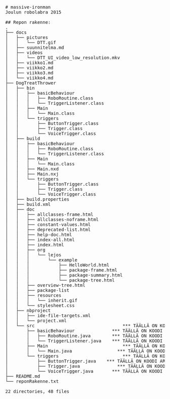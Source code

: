 <pre>
# massive-ironman
Joulun robolabra 2015

## Repon rakenne:
.
├── docs
│   ├── pictures
│   │   └── DTT.gif
│   ├── suunnitelma.md
│   ├── videos
│   │   └── DTT_UI_video_low_resolution.mkv
│   ├── viikko1.md
│   ├── viikko2.md
│   ├── viikko3.md
│   └── viikko4.md
├── DogTreatThrower
│   ├── bin
│   │   ├── basicBehaviour
│   │   │   ├── RoboRoutine.class
│   │   │   └── TriggerListener.class
│   │   ├── Main
│   │   │   └── Main.class
│   │   └── triggers
│   │       ├── ButtonTrigger.class
│   │       ├── Trigger.class
│   │       └── VoiceTrigger.class
│   ├── build 
│   │   ├── basicBehaviour
│   │   │   ├── RoboRoutine.class
│   │   │   └── TriggerListener.class
│   │   ├── Main
│   │   │   └── Main.class
│   │   ├── Main.nxd
│   │   ├── Main.nxj
│   │   └── triggers
│   │       ├── ButtonTrigger.class
│   │       ├── Trigger.class
│   │       └── VoiceTrigger.class
│   ├── build.properties
│   ├── build.xml
│   ├── doc
│   │   ├── allclasses-frame.html
│   │   ├── allclasses-noframe.html
│   │   ├── constant-values.html
│   │   ├── deprecated-list.html
│   │   ├── help-doc.html
│   │   ├── index-all.html
│   │   ├── index.html
│   │   ├── org
│   │   │   └── lejos
│   │   │       └── example
│   │   │           ├── HelloWorld.html
│   │   │           ├── package-frame.html
│   │   │           ├── package-summary.html
│   │   │           └── package-tree.html
│   │   ├── overview-tree.html
│   │   ├── package-list
│   │   ├── resources
│   │   │   └── inherit.gif
│   │   └── stylesheet.css
│   ├── nbproject
│   │   ├── ide-file-targets.xml
│   │   └── project.xml
│   └── src			                    	*** TÄÄLLÄ ON KOODI ARVOSTELUUN
│       ├── basicBehaviour		        *** TÄÄLLÄ ON KOODI ARVOSTELUUN
│       │   ├── RoboRoutine.java    	*** TÄÄLLÄ ON KOODI ARVOSTELUUN
│       │   └── TriggerListener.java	*** TÄÄLLÄ ON KOODI ARVOSTELUUN
│       ├── Main			                *** TÄÄLLÄ ON KOODI ARVOSTELUUN
│       │   └── Main.java		          *** TÄÄLLÄ ON KOODI ARVOSTELUUN
│       └── triggers			            *** TÄÄLLÄ ON KOODI ARVOSTELUUN
│           ├── ButtonTrigger.java	  *** TÄÄLLÄ ON KOODI ARVOSTELUUN
│           ├── Trigger.java		      *** TÄÄLLÄ ON KOODI ARVOSTELUUN
│           └── VoiceTrigger.java	    *** TÄÄLLÄ ON KOODI ARVOSTELUUN
├── README.md
└── reponRakenne.txt

22 directories, 48 files
<pre>
